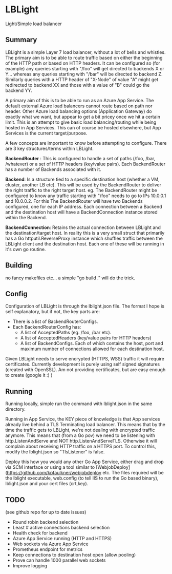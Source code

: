 # LBLight
Light/Simple load balancer

## Summary

LBLight is a simple Layer 7 load balancer, without a lot of bells and whistles. The primary aim is to be able to route traffic based on either the beginning of the HTTP path or based on HTTP headers. It can be configured so (for example) any queries starting with "/foo" will get directed to backends X or Y... whereas any queries starting with "/bar" will be directed to backend Z. Similarly queries with a HTTP header of "X-Node" of value "A" might get redirected to backend XX and those with a value of "B" could go the backend YY. 

A primary aim of this is to be able to run as an Azure App Service. The default external Azure load balancers cannot route based on path nor header. Other Azure load balancing options (Application Gateway) do exactly what we want, but appear to get a bit pricey once we hit a certain limit. This is an attempt to give basic load balancing/routing while being hosted in App Services. This can of course be hosted elsewhere, but App Services is the current target/purpose.

A few concepts are important to know before attempting to configure. There are 3 key structures/terms within LBLight.

**BackendRouter** : This is configured to handle a set of paths (/foo, /bar, /whatever) or a set of HTTP headers (key/value pairs). Each BackendRouter has a number of Backends associated with it.

**Backend**: Is a structure tied to a specific destination host (whether a VM, cluster, another LB etc). This will be used by the BackendRouter to deliver the right traffic to the right target host. eg. The BackendRouter might be configured to know any traffic starting with "/foo" needs to go to IPs 10.0.0.1 and 10.0.0.2. For this The BackendRouter will have two Backends configured, one for each IP address. Each connection between a Backend and the destination host will have a BackendConnection instance stored within the Backend.

**BackendConnection**: Retains the actual connection between LBLight and the destination/target host. In reality this is a very small struct that primarily has a Go httputil.ReverseProxy instance which shuffles traffic between the LBLight client and the destination host. Each one of these will be running in it's own go routine.

## Building

no fancy makefiles etc... a simple "go build ." will do the trick.

## Config

Configuration of LBLight is through the lblight.json file. The format I hope is self explanatory, but if not, the key parts are:

- There is a list of BackendRouterConfigs. 
- Each BackendRouterConfig has:
  - A list of AcceptedPaths (eg. /foo, /bar etc).
  - A list of AcceptedHeaders (key/value pairs for HTTP headers)
  - A list of BackendConfigs. Each of which contains the host, port and maximum number of connections allowed for each destination host.

Given LBLight needs to serve encrypted (HTTPS, WSS) traffic it will require certificates. Currently development is purely using self signed signatures (created with OpenSSL). Am not providing certificates, but are easy enough to create (google it :) )

## Running

Running locally, simple run the command with lblight.json in the same directory.

Running in App Service, the KEY piece of knowledge is that App services already live behind a TLS Terminating load balancer. This means that by the time the traffic gets to LBLight, we're not dealing with encrypted traffic anymore. This means that (from a Go pov) we need to be listening with http.ListenAndServe and NOT http.ListenAndServeTLS. Otherwise it will complain about receiving HTTP traffic on a HTTPS port. To control this, modify the lblight.json so "TlsListener" is false.

Deploy this how you would any other Go App Service, either drag and drop via SCM interface or using a tool similar to [WebjobDeploy](https://github.com/kpfaulkner/webjobdeploy etc. The files required will be the lblight executable, web.config (to tell IIS to run the Go based binary), lblight.json and your cert files (crt,key).

## TODO

(see github repo for up to date issues)

- Round robin backend selection
- Least # active connections backend selection
- Health check for backend
- Azure App Service running (HTTP and HTTPS)
- Web sockets via Azure App Service
- Prometheus endpoint for metrics
- Keep connections to destination host open (allow pooling)
- Prove can handle 1000 parallel web sockets
- Improve logging



